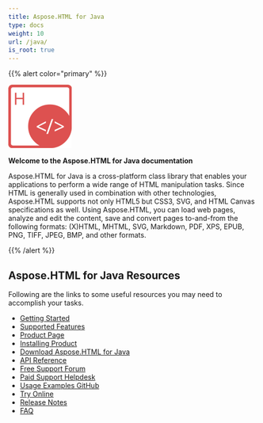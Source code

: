 ```yaml
---
title: Aspose.HTML for Java
type: docs
weight: 10
url: /java/
is_root: true
---
```


{{% alert color="primary" %}} 

![Aspose.HTML for Java Product Logo](home_1.png)

**Welcome to the Aspose.HTML for Java documentation**

Aspose.HTML for Java is a cross-platform class library that enables your applications to perform a wide range of HTML manipulation tasks. Since HTML is generally used in combination with other technologies, Aspose.HTML supports not only HTML5 but CSS3, SVG, and HTML Canvas specifications as well. Using Aspose.HTML, you can load web pages, analyze and edit the content, save and convert pages to-and-from the following formats: (X)HTML, MHTML, SVG, Markdown, PDF, XPS, EPUB, PNG, TIFF, JPEG, BMP, and other formats.

{{% /alert %}} 

## Aspose.HTML for Java Resources

Following are the links to some useful resources you may need to accomplish your tasks.

- [Getting Started](/html/java/getting-started/)
- [Supported Features](/html/java/features-list/)
- [Product Page](https://products.aspose.com/html/java)
- [Installing Product](/html/java/installation/)
- [Download Aspose.HTML for Java](https://repository.aspose.com/webapp/#/artifacts/browse/tree/General/repo/com/aspose/aspose-html)
- [API Reference](https://apireference.aspose.com/html/java)
- [Free Support Forum](https://forum.aspose.com/c/html)
- [Paid Support Helpdesk](https://helpdesk.aspose.com/)
- [Usage Examples GitHub](https://github.com/aspose-html/Aspose.HTML-for-Java)
- [Try Online](https://products.aspose.app/html/family)
- [Release Notes](/html/java/release-notes/)
- [FAQ](/html/java/faq-html/)
